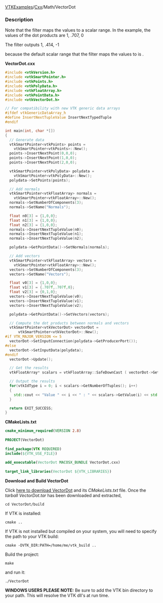 [VTKExamples](/index/)/[Cxx](/Cxx)/Math/VectorDot

### Description
Note that the filter maps the values to a scalar range. In the example, the values of the dot products are 
 1, .707, 0

The filter outputs
 1, .414, -1

because the default scalar range that the filter maps the values to is [](-1,1).

**VectorDot.cxx**
```c++
#include <vtkVersion.h>
#include <vtkSmartPointer.h>
#include <vtkPoints.h>
#include <vtkPolyData.h>
#include <vtkFloatArray.h>
#include <vtkPointData.h>
#include <vtkVectorDot.h>

// For compatibility with new VTK generic data arrays
#ifdef vtkGenericDataArray_h
#define InsertNextTupleValue InsertNextTypedTuple
#endif

int main(int, char *[])
{
  // Generate data
  vtkSmartPointer<vtkPoints> points =
    vtkSmartPointer<vtkPoints>::New();
  points->InsertNextPoint(0,0,0);
  points->InsertNextPoint(1,0,0);
  points->InsertNextPoint(2,0,0);

  vtkSmartPointer<vtkPolyData> polydata =
    vtkSmartPointer<vtkPolyData>::New();
  polydata->SetPoints(points);

  // Add normals
  vtkSmartPointer<vtkFloatArray> normals =
    vtkSmartPointer<vtkFloatArray>::New();
  normals->SetNumberOfComponents(3);
  normals->SetName("Normals");

  float n0[3] = {1,0,0};
  float n1[3] = {1,0,0};
  float n2[3] = {1,0,0};
  normals->InsertNextTupleValue(n0);
  normals->InsertNextTupleValue(n1);
  normals->InsertNextTupleValue(n2);

  polydata->GetPointData()->SetNormals(normals);

  // Add vectors
  vtkSmartPointer<vtkFloatArray> vectors =
    vtkSmartPointer<vtkFloatArray>::New();
  vectors->SetNumberOfComponents(3);
  vectors->SetName("Vectors");

  float v0[3] = {1,0,0};
  float v1[3] = {.707f,.707f,0};
  float v2[3] = {0,1,0};
  vectors->InsertNextTupleValue(v0);
  vectors->InsertNextTupleValue(v1);
  vectors->InsertNextTupleValue(v2);

  polydata->GetPointData()->SetVectors(vectors);

  // Compute the dot products between normals and vectors
  vtkSmartPointer<vtkVectorDot> vectorDot =
      vtkSmartPointer<vtkVectorDot>::New();
#if VTK_MAJOR_VERSION <= 5
  vectorDot->SetInputConnection(polydata->GetProducerPort());
#else
  vectorDot->SetInputData(polydata);
#endif
  vectorDot->Update();

  // Get the results
  vtkFloatArray* scalars = vtkFloatArray::SafeDownCast ( vectorDot->GetOutput()->GetPointData()->GetScalars() );

  // Output the results
  for(vtkIdType i = 0; i < scalars->GetNumberOfTuples(); i++)
  {
    std::cout << "Value " << i << " : " << scalars->GetValue(i) << std::endl;
  }

  return EXIT_SUCCESS;
}
```
**CMakeLists.txt**
```cmake
cmake_minimum_required(VERSION 2.8)
 
PROJECT(VectorDot)
 
find_package(VTK REQUIRED)
include(${VTK_USE_FILE})
 
add_executable(VectorDot MACOSX_BUNDLE VectorDot.cxx)
 
target_link_libraries(VectorDot ${VTK_LIBRARIES})
```

**Download and Build VectorDot**

Click [here to download VectorDot](https://github.com/lorensen/VTKWikiExamplesTarballs/raw/master/VectorDot.tar) and its *CMakeLists.txt* file.
Once the *tarball VectorDot.tar* has been downloaded and extracted,
```
cd VectorDot/build 
```
If VTK is installed:
```
cmake ..
```
If VTK is not installed but compiled on your system, you will need to specify the path to your VTK build:
```
cmake -DVTK_DIR:PATH=/home/me/vtk_build ..
```
Build the project:
```
make
```
and run it:
```
./VectorDot
```
**WINDOWS USERS PLEASE NOTE:** Be sure to add the VTK bin directory to your path. This will resolve the VTK dll's at run time.

